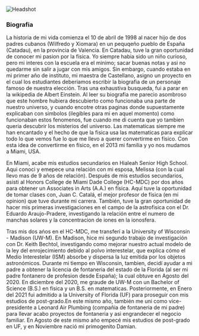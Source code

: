
![Headshot](https://github.com/wortola5/wortola5.github.io/assets/115573502/dd82db67-c0f3-4f38-b284-7fe268c91e91)

### Biografia 
La historia de mi vida comienza el 10 de abril de 1998 al nacer hijo de dos padres cubanos (Wilfredo y Xiomara) en un pequqeño pueblo de España (Catadau), en la provincia de Valencia. En Catadau, tuve la gran oportunidad de conocer mi pasion por la fisica. Yo siempre habia sido un niño curioso, pero mi interes con la escuela era el minimo; sacar buenas notas y asi no quedarme sin salir a jugar con mis amigos. Sin embargo, cuando estaba en mi primer año de instituto, mi maestra de Castellano, asigno un proyecto en el cual los estudiantes deberiamos escribir la biografia de un personaje famoso de nuestra elección. Tras una exhaustiva busqueda, fui a parar en la wikipedia de Albert Einstein. Al leer su biografia me parecio asombroso que este hombre hubiera descubierto como funcionaba una parte de nuestro universo, y cuando encotre otras paginas donde supuestamente explicaban con simbolos (ilegibles para mi en aquel momento) como funcionaban estos fenomenos, fue cuando me di cuenta que yo tambien queria descubrir los misterios del universo. Las matematicas siempre me han encantado y el hecho de que la fisica usa las matematicas para explicar todo lo que vemos fue lo que me llevo a querer convertirme en físico. Con esta idea de convertirme en físico, en el 2013 mi familia y yo nos mudamos a Miami, USA. 

En Miami, acabe mis estudios secundarios en Hialeah Senior High School. Aqui conoci y emepece una relación con mi esposa, Melissa (con la cual llevo mas de 9 años de relación). Después de mis estudios secundarios, asisti al Honors College de Miami Dade College (HC-MDC) por dos años para obtener un Associates in Arts (A.A.) en física. Aquí tuve la oportunidad de tomar clases con, Juan C. Catalá, el mejor profesor de física (en mi opinion) que tuve durante mi carrera. También, tuve la gran oportunidad de hacer mis primeras investigaciones en el campo de la astrofisica con el Dr. Eduardo Araujo-Pradere, investigando la relación entre el numero de manchas solares y la concentracion de iones en la ionosfera. 

Tras mis dos ańos en el HC-MDC, me transferí a la University of Wisconsin - Madison (UW-M). En Madison, hice mi segundo trabajo de investigación con Dr. Keith Bechtol, investigando como mejorar nuestro actual modelo de la ley del enrojecimiento debido al polvo interestelar, que explica cómo el Medio Interestelar (ISM) absorbe y dispersa la luz emitida por los objetos astronómicos. Durante mi tiempo en Wisconsin, tambien, decidí ayudar a mi padre a obtener la licencia de fontaneria del estado de la Florida (al ser mi padre fontanero de profesion desde España); la cual obtuve en Agosto del 2020. En diciembre del 2020, me graude de UW-M con un Bachelor of Science (B.S.) en física y un B.S. en matematicas. Posteriormente, en Enero del 2021 fui admitido a la University of Florida (UF) para proseguir con mis estudios de post-grado.En este mismo año, también me uni como vice-presidente a Leonard Air Plumbing (compañia de fontaneria de mi padre) para llevar acabo proyectos de fontaneria y asi engrandecer el negocio familiar. En Agosto de este mismo año empecé mis estudios de post-grado en UF, y en Noviembre nació mi primogenito Damian.


